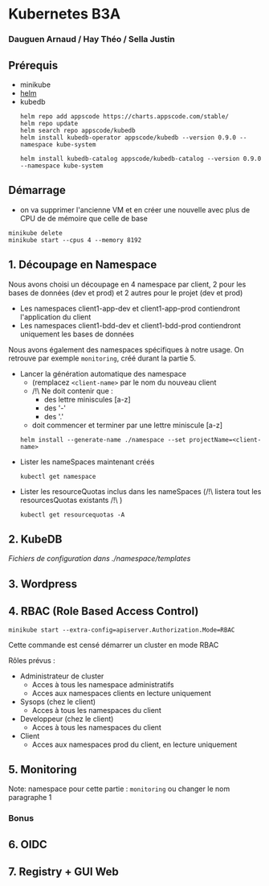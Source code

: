 # Kubernetes B3A
### Dauguen Arnaud / Hay Théo / Sella Justin

## Prérequis
* minikube
* [helm](https://helm.sh/docs/intro/install/)
* kubedb
    ```
    helm repo add appscode https://charts.appscode.com/stable/
    helm repo update
    helm search repo appscode/kubedb
    helm install kubedb-operator appscode/kubedb --version 0.9.0 --namespace kube-system

    helm install kubedb-catalog appscode/kubedb-catalog --version 0.9.0 --namespace kube-system
    ```

## Démarrage
* on va supprimer l'ancienne VM et en créer une nouvelle avec plus de CPU de de mémoire que celle de base
```
minikube delete
minikube start --cpus 4 --memory 8192
```

## 1. Découpage en Namespace
Nous avons choisi un découpage en 4 namespace par client, 2 pour les bases de données (dev et prod) et 2 autres pour le projet (dev et prod)
* Les namespaces client1-app-dev et client1-app-prod contiendront l'application du client
* Les namespaces client1-bdd-dev et client1-bdd-prod contiendront uniquement les bases de données

Nous avons également des namespaces spécifiques à notre usage. On retrouve par exemple `monitoring`, créé durant la partie 5.

* Lancer la génération automatique des namespace
  * (remplacez `<client-name>` par le nom du nouveau client
  * /!\ Ne doit contenir que :
    * des lettre miniscules [a-z]
    * des '-'
    * des '.'
  * doit commencer et terminer par une lettre miniscule [a-z]
  ```
  helm install --generate-name ./namespace --set projectName=<client-name>
  ```
* Lister les nameSpaces maintenant créés
    ```
    kubectl get namespace
    ```
* Lister les resourceQuotas inclus dans les nameSpaces (/!\ listera tout les resourcesQuotas existants /!\ )
    ```
    kubectl get resourcequotas -A
    ```

## 2. KubeDB
*Fichiers de configuration dans ./namespace/templates*

## 3. Wordpress

## 4. RBAC (Role Based Access Control)
```
minikube start --extra-config=apiserver.Authorization.Mode=RBAC
```
Cette commande est censé démarrer un cluster en mode RBAC

Rôles prévus :
* Administrateur de cluster
  * Acces à tous les namespace administratifs
  * Acces aux namespaces clients en lecture uniquement
* Sysops (chez le client)
  * Acces à tous les namespaces du client
* Developpeur (chez le client)
  * Acces à tous les namespaces du client
* Client
  * Acces aux namespaces prod du client, en lecture uniquement



## 5. Monitoring
Note: namespace pour cette partie : `monitoring` ou changer le nom paragraphe 1

### **Bonus**
## 6. OIDC

## 7. Registry + GUI Web